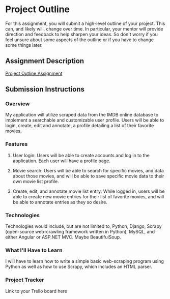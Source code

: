 # Project Outline
For this assignment, you will submit a high-level outline of your project. This can, and likely will, change over time. In particular, your mentor will provide direction and feedback to help sharpen your ideas. So don't worry if you feel unsure about some aspects of the outline or if you have to change some things later.

## Assignment Description
[Project Outline Assignment](https://education.launchcode.org/liftoff/modules/assignments/project-outline)

## Submission Instructions

### Overview
My application will utilize scraped data from the IMDB online database to implement a searchable and customizable user profile. Users will be able to login, create, edit and annotate, a profile detailing a list of their favorite movies.
### Features
1.	User login: Users will be able to create accounts and log in to the application. Each user will have a profile page.

2.	Movie search: Users will be able to search for specific movies, and data about those movies, and will be able to save specific movie data to their own movie list profile. 

3.	Create, edit, and annotate movie list entry: While logged in, users will be able to create new movie entries for their list of favorite movies, and will be able to annotate entries as they so desire. 
### Technologies
Technologies would include, but are not limited to, Python, Django, Scrapy (open-source web-crawling framework written in Python), MySQL, and either Angular or ASP.NET MVC. Maybe BeautifulSoup. 
### What I'll Have to Learn
I will have to learn how to write a simple basic web-scraping program using Python as well as how to use Scrapy, which includes an HTML parser. 
### Project Tracker
Link to your Trello board here
